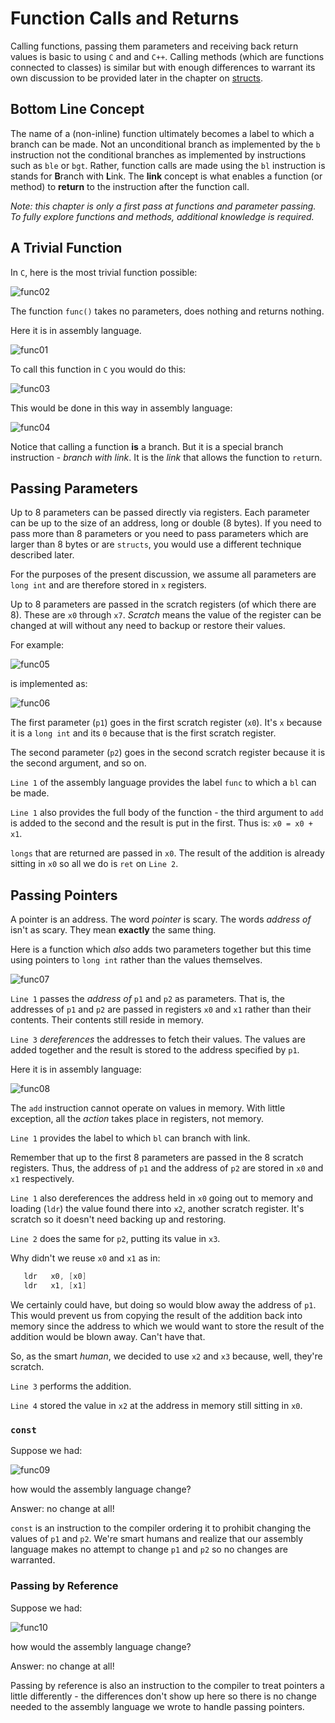 # Function Calls and Returns

Calling functions, passing them parameters and receiving back return values is basic to using `C` and and `C++`. Calling methods (which are functions connected to classes) is similar but with enough differences to warrant its own discussion to be provided later in the chapter on [structs](./structs.md).

## Bottom Line Concept

The name of a (non-inline) function ultimately becomes a label to which a branch can be made. Not an unconditional branch as implemented by the `b` instruction not the conditional branches as implemented by instructions such as `ble` or `bgt`. Rather, function calls are made using the `bl` instruction is stands for **B**ranch with **L**ink. The **link** concept is what enables a function (or method) to **return** to the instruction after the function call.

*Note: this chapter is only a first pass at functions and parameter passing. To fully explore functions and methods, additional knowledge is required.*

## A Trivial Function

In `C`, here is the most trivial function possible:

![func02](./func02.png)

The function `func()` takes no parameters, does nothing and returns nothing.

Here it is in assembly language.

![func01](./func01.png)

To call this function in `C` you would do this:

![func03](./func03.png)

This would be done in this way in assembly language:

![func04](./func04.png)

Notice that calling a function **is** a branch. But it is a special branch instruction - *branch with link*. It is the *link* that allows the function to `ret`urn.

## Passing Parameters

Up to 8 parameters can be passed directly via registers. Each parameter can be up to the size of an address, long or double (8 bytes). If you need to pass more than 8 parameters or you need to pass parameters which are larger than 8 bytes or are `structs`, you would use a different technique described later.

For the purposes of the present discussion, we assume all parameters are `long int` and are therefore stored in `x` registers.

Up to 8 parameters are passed in the scratch registers (of which there are 8). These are `x0` through `x7`. *Scratch* means the value of the register can be changed at will without any need to backup or restore their values.

For example:

![func05](./func05.png)

is implemented as:

![func06](./func06.png)

The first parameter (`p1`) goes in the first scratch register (`x0`). It's `x` because it is a `long int` and its `0` because that is the first scratch register.

The second parameter (`p2`) goes in the second scratch register because it is the second argument, and so on.

`Line 1` of the assembly language provides the label `func` to which a `bl` can be made.

`Line 1` also provides the full body of the function - the third argument to `add` is added to the second and the result is put in the first. Thus is: `x0 = x0 + x1`.

`longs` that are returned are passed in `x0`. The result of the addition is already sitting in `x0` so all we do is `ret` on `Line 2`.

## Passing Pointers

A pointer is an address. The word *pointer* is scary. The words *address of* isn't as scary. They mean **exactly** the same thing.

Here is a function which *also* adds two parameters together but this time using pointers to `long int` rather than the values themselves.

![func07](./func07.png)

`Line 1` passes the *address of* `p1` and `p2` as parameters. That is, the addresses of `p1` and `p2` are passed in registers `x0` and `x1` rather than their contents. Their contents still reside in memory.

`Line 3` *dereferences* the addresses to fetch their values. The values are added together and the result is stored to the address specified by `p1`.

Here it is in assembly language:

![func08](./func08.png)

The `add` instruction cannot operate on values in memory. With little exception, all the *action* takes place in registers, not memory.

`Line 1` provides the label to which `bl` can branch with link.

Remember that up to the first 8 parameters are passed in the 8 scratch registers. Thus, the address of `p1` and the address of `p2` are stored in `x0` and `x1` respectively.

`Line 1` also dereferences the address held in `x0` going out to memory and loading (`ldr`) the value found there into `x2`, another scratch register. It's scratch so it doesn't need backing up and restoring.

`Line 2` does the same for `p2`, putting its value in `x3`.

Why didn't we reuse `x0` and `x1` as in:

```asm
   ldr   x0, [x0]
   ldr   x1, [x1]
```

We certainly could have, but doing so would blow away the address of `p1`. This would prevent us from copying the result of the addition back into memory since the address to which we would want to store the result of the addition would be blown away. Can't have that.

So, as the smart *human*, we decided to use `x2` and `x3` because, well, they're scratch.

`Line 3` performs the addition.

`Line 4` stored the value in `x2` at the address in memory still sitting in `x0`.

### `const`

Suppose we had:

![func09](./func09.png)

how would the assembly language change?

Answer: no change at all!

`const` is an instruction to the compiler ordering it to prohibit changing the values of `p1` and `p2`. We're smart humans and realize that our assembly language makes no attempt to change `p1` and `p2` so no changes are warranted.

### Passing by Reference

Suppose we had:

![func10](./func10.png)

how would the assembly language change?

Answer: no change at all!

Passing by reference is also an instruction to the compiler to treat pointers a little differently - the differences don't show up here so there is no change needed to the assembly language we wrote to handle passing pointers.
